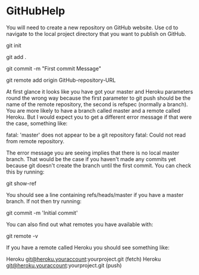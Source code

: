 # GitHubHelp

You will need to create a new repository on GitHub website.
Use cd to navigate to the local project directory that you want to publish on GitHub.

git init

git add .

git commit -m "First commit Message"

git remote add origin GitHub-repository-URL

At first glance it looks like you have got your master and Heroku parameters round the wrong way because the first parameter to git push should be the name of the remote repository, the second is refspec (normally a branch). You are more likely to have a branch called master and a remote called Heroku. But I would expect you to get a different error message if that were the case, something like:

fatal: 'master' does not appear to be a git repository
fatal: Could not read from remote repository.

The error message you are seeing implies that there is no local master branch. That would be the case if you haven't made any commits yet because git doesn't create the branch until the first commit. You can check this by running:

git show-ref

You should see a line containing refs/heads/master if you have a master branch. If not then try running:

git commit -m 'Initial commit'

You can also find out what remotes you have available with:

git remote -v

If you have a remote called Heroku you should see something like:

Heroku  git@heroku.youraccount:yourproject.git (fetch)
Heroku  git@heroku.youraccount:yourproject.git (push)
